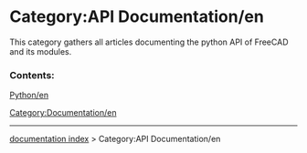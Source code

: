 # Category:API Documentation/en
This category gathers all articles documenting the python API of FreeCAD and its modules.

### Contents:

[Python/en](Python/en.md)

[Category:Documentation/en](Category:Documentation/en.md)

---
[documentation index](../README.md) > Category:API Documentation/en
